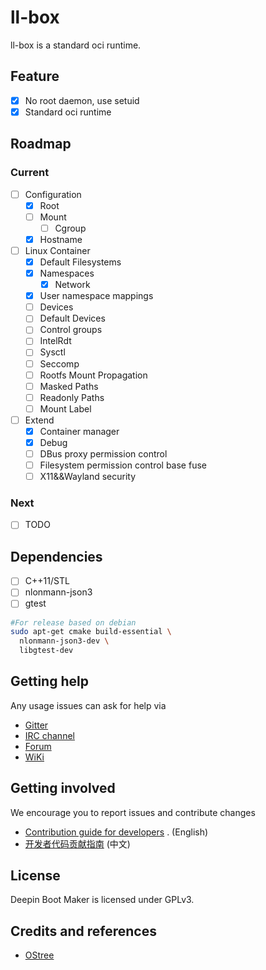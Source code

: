 # ll-box

ll-box is a standard oci runtime.

## Feature

- [x] No root daemon, use setuid
- [x] Standard oci runtime

## Roadmap

### Current

- [ ] Configuration
    - [x] Root
    - [ ] Mount
        - [ ] Cgroup
    - [x] Hostname
- [ ] Linux Container
    - [x] Default Filesystems
    - [x] Namespaces
        - [x] Network
    - [x] User namespace mappings
    - [ ] Devices
    - [ ] Default Devices
    - [ ] Control groups
    - [ ] IntelRdt
    - [ ] Sysctl
    - [ ] Seccomp
    - [ ] Rootfs Mount Propagation
    - [ ] Masked Paths
    - [ ] Readonly Paths
    - [ ] Mount Label
- [ ] Extend
    - [x] Container manager
    - [x] Debug
    - [ ] DBus proxy permission control
    - [ ] Filesystem permission control base fuse
    - [ ] X11&&Wayland security

### Next

- [ ] TODO

## Dependencies

- [ ] C++11/STL
- [ ] nlonmann-json3
- [ ] gtest

```bash
#For release based on debian
sudo apt-get cmake build-essential \
  nlonmann-json3-dev \
  libgtest-dev
```

## Getting help

Any usage issues can ask for help via

- [Gitter](https://gitter.im/orgs/linuxdeepin/rooms)
- [IRC channel](https://webchat.freenode.net/?channels=deepin)
- [Forum](https://bbs.deepin.org)
- [WiKi](https://wiki.deepin.org/)

## Getting involved

We encourage you to report issues and contribute changes

- [Contribution guide for developers](https://github.com/linuxdeepin/developer-center/wiki/Contribution-Guidelines-for-Developers-en)
  . (English)
- [开发者代码贡献指南](https://github.com/linuxdeepin/developer-center/wiki/Contribution-Guidelines-for-Developers) (中文)

## License

Deepin Boot Maker is licensed under GPLv3.

## Credits and references

- [OStree](https://github.com/ostreedev/ostree)
